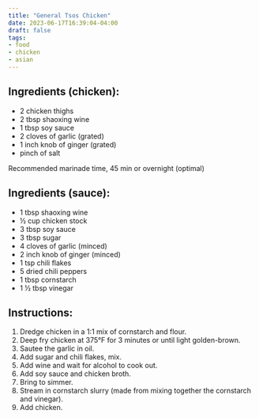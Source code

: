 ```yaml
---
title: "General Tsos Chicken"
date: 2023-06-17T16:39:04-04:00
draft: false
tags:
- food
- chicken
- asian
---
```


## Ingredients (chicken):
- 2 chicken thighs
- 2 tbsp shaoxing wine
- 1 tbsp soy sauce
- 2 cloves of garlic (grated)
- 1 inch knob of ginger (grated)
- pinch of salt

Recommended marinade time, 45 min or overnight (optimal)

## Ingredients (sauce):
- 1 tbsp shaoxing wine
- &frac12; cup chicken stock
- 3 tbsp soy sauce
- 3 tbsp sugar
- 4 cloves of garlic (minced)
- 2 inch knob of ginger (minced)
- 1 tsp chili flakes
- 5 dried chili peppers
- 1 tbsp cornstarch
- 1 &frac12; tbsp vinegar

## Instructions:
1. Dredge chicken in a 1:1 mix of cornstarch and flour.
2. Deep fry chicken at 375°F for 3 minutes or until light golden-brown.
3. Sautee the garlic in oil.
4. Add sugar and chili flakes, mix.
5. Add wine and wait for alcohol to cook out.
6. Add soy sauce and chicken broth.
7. Bring to simmer.
8. Stream in cornstarch slurry (made from mixing together the cornstarch and vinegar).
9. Add chicken.
